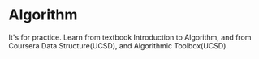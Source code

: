 # Algorithm
It's for practice. Learn from textbook Introduction to Algorithm, and from Coursera Data Structure(UCSD), and Algorithmic Toolbox(UCSD).
